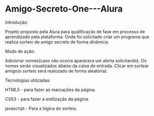 # Amigo-Secreto-One---Alura

Introdução:

Projeto proposto pela Alura para qualificação de fase em processo de aprendizado pela plataforma.
Onde foi solicitado criar um programa que realiza sorteio de amigo secreto de forma dinãmica.

Modo de ação:

Adicionar nomes(caso não ocorra aparecera um alerta solicitando).
Os nomes serão visualizados abaixo da caixa de entrada.
Clicar em sortear amigo(o sorteio será realozado de forma aleatória).

Tecnologias utilizadas:

HTML5 - para fazer as marcações da página.

CSS3 - para fazer a estilização da página.

javascript - Para a lógica do sorteio.
